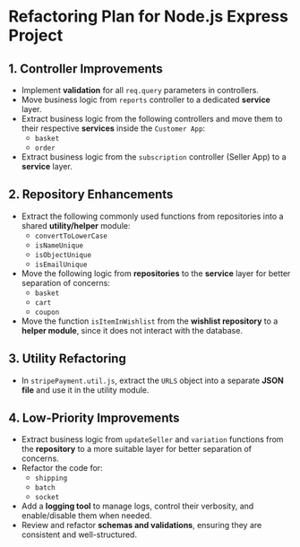 # Refactoring Plan for Node.js Express Project

## 1. Controller Improvements
- Implement **validation** for all `req.query` parameters in controllers.
- Move business logic from `reports` controller to a dedicated **service** layer.
- Extract business logic from the following controllers and move them to their respective **services** inside the `Customer App`:
  - `basket`
  - `order`
- Extract business logic from the `subscription` controller (Seller App) to a **service** layer.

## 2. Repository Enhancements
- Extract the following commonly used functions from repositories into a shared **utility/helper** module:
  - `convertToLowerCase`
  - `isNameUnique`
  - `isObjectUnique`
  - `isEmailUnique`
- Move the following logic from **repositories** to the **service** layer for better separation of concerns:
  - `basket`
  - `cart`
  - `coupon`
- Move the function `isItemInWishlist` from the **wishlist repository** to a **helper module**, since it does not interact with the database.

## 3. Utility Refactoring
- In `stripePayment.util.js`, extract the `URLS` object into a separate **JSON file** and use it in the utility module.

## 4. Low-Priority Improvements
- Extract business logic from `updateSeller` and `variation` functions from the **repository** to a more suitable layer for better separation of concerns.
- Refactor the code for:
  - `shipping`
  - `batch`
  - `socket`
- Add a **logging tool** to manage logs, control their verbosity, and enable/disable them when needed.
- Review and refactor **schemas and validations**, ensuring they are consistent and well-structured.
